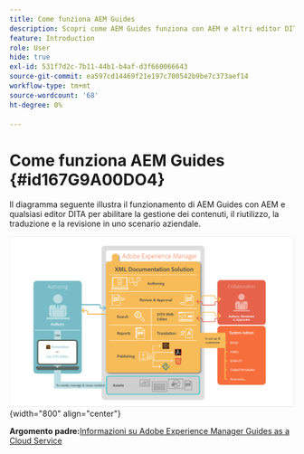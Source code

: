 ```yaml
---
title: Come funziona AEM Guides
description: Scopri come AEM Guides funziona con AEM e altri editor DITA per abilitare la gestione dei contenuti, il riutilizzo, la traduzione e la revisione in uno scenario aziendale.
feature: Introduction
role: User
hide: true
exl-id: 531f7d2c-7b11-44b1-b4af-d3f660066643
source-git-commit: ea597cd14469f21e197c700542b9be7c373aef14
workflow-type: tm+mt
source-wordcount: '68'
ht-degree: 0%

---
```


# Come funziona AEM Guides {#id167G9A00DO4}

Il diagramma seguente illustra il funzionamento di AEM Guides con AEM e qualsiasi editor DITA per abilitare la gestione dei contenuti, il riutilizzo, la traduzione e la revisione in uno scenario aziendale.

![](images/xml-add-on-how-it-works.png){width="800" align="center"}


**Argomento padre:**&#x200B;[ Informazioni su Adobe Experience Manager Guides as a Cloud Service](../user-guide/intro.md)
